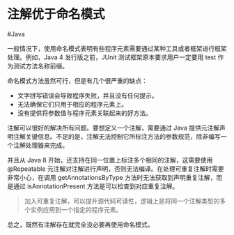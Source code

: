 # 注解优于命名模式
#Java 

一般情况下，使用命名模式表明有些程序元素需要通过某种工具或者框架进行框架处理。例如，Java 4 发行版之前，JUnit 测试框架原本要求用户一定要用 test 作为测试方法名称前缀。

命名模式方法虽然可行，但是有几个很严重的缺点：
+ 文字拼写错误会导致程序失败，并且没有任何提示。
+ 无法确保它们只用于相应的程序元素上。
+ 没有提供将参数值与程序元素关联起来的好方法。

注解可以很好的解决所有问题。要想定义一个注解，需要通过 Java 提供元注解声明注解关键信息。不足的是，注解无法控制它所标注方法的参数规范，除非编写一个注解处理器来完成。

并且从 Java 8 开始，还支持在同一位置上标注多个相同的注解，这需要使用 @Repeatable 元注解对注解进行声明，否则无法编译。在处理可重复注解时需要非常小心，在调用 getAnnotationsByType 方法时无法获取到声明重复注解，而是通过 isAnnotationPresent 方法是可以检查到对应重复注解。

> 加入可重复注解，可以提升源代码可读性，逻辑上是将同一个注解类型的多个实例应用到一个指定的程序元素。

总之，既然有注解存在就完全没必要再使用命名模式。